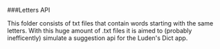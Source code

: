 ###Letters API

This folder consists of txt files that contain words starting with the same letters. With this huge amount of .txt files it is aimed to (probably inefficently) simulate a suggestion api for the Luden's Dict app.
